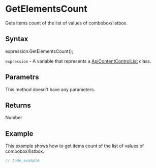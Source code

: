 # GetElementsCount

Gets items count of the list of values of combobox/listbox.

## Syntax

expression.GetElementsCount();

`expression` - A variable that represents a [ApiContentControlList](../ApiContentControlList.md) class.

## Parametrs

This method doesn't have any parameters.

## Returns

Number

## Example

This example shows how to get items count of the list of values of combobox/listbox.

```javascript
// todo_example
```